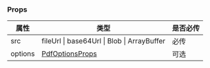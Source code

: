 ### Props
| 属性 | 类型 | 是否必传 |
| --- | --- | --- |
|           src | fileUrl &#124; base64Url &#124; Blob &#124; ArrayBuffer |           必传 |
| options       | [PdfOptionsProps](./MPreviewer#OptionsProps)  | 可选 |